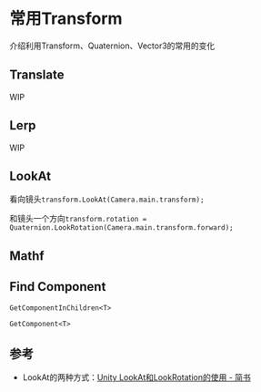 # 常用Transform

介绍利用Transform、Quaternion、Vector3的常用的变化

## Translate

WIP

## Lerp

WIP

## LookAt

看向镜头`transform.LookAt(Camera.main.transform);`

和镜头一个方向`transform.rotation = Quaternion.LookRotation(Camera.main.transform.forward);`

## Mathf

## Find Component

`GetComponentInChildren<T>`

`GetComponent<T>`

## 参考
- LookAt的两种方式：[Unity LookAt和LookRotation的使用 - 简书](https://www.jianshu.com/p/edc80df2ebd9)